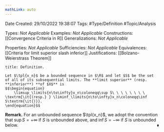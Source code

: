 ```yaml
---
mathLink: auto
---
```


<div class="topSpace"></div>

Date Created: 29/10/2022 19:38:07
Tags: #Type/Definition #Topic/Analysis

Types: <i>Not Applicable</i>
Examples: <i>Not Applicable</i>
Constructions: [[Convergence Criteria in R]]
Generalizations: <i>Not Applicable</i>

Properties: <i>Not Applicable</i>
Sufficiencies: <i>Not Applicable</i>
Equivalences: [[Criteria for limit superior slash inferior]]
Justifications: [[Bolzano-Weierstrass Theorem]]

``` ad-Definition
title: Definition.

Let $\tpl{x_n}$ be a bounded sequence in $\R$ and let $S$ be the set of all of its subsequential limits. The **limit superior** (resp. **inferior**) **of $X$** is
$$\begin{equation}
    \limsup_\limits{n\to\infty}x_n\coloneqq\sup S\ \ \ \ \ \ \ \ \textrm{\it{(resp.} } \liminf_\limits{n\to\infty}x_n\coloneqq\inf S\textrm{\it{)}}.
\end{equation}$$

```

<b>Remark.</b> For an unbounded sequence $\tpl{x_n}$, we adopt the convention that $\sup S=+\infty$ if $S$ is unbounded above, and $\inf S=-\infty$ if $S$ is unbounded below.<span style="float:right;">$\blacklozenge$</span>
